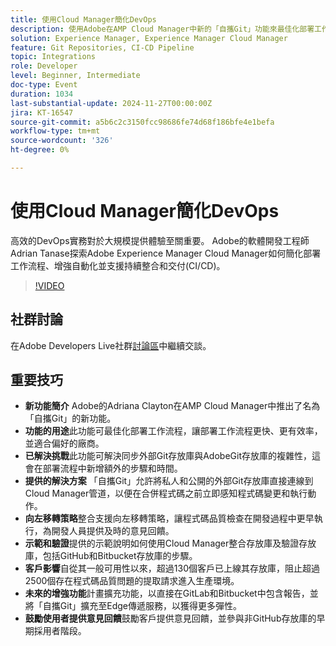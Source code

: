 ```yaml
---
title: 使用Cloud Manager簡化DevOps
description: 使用Adobe在AMP Cloud Manager中新的「自攜Git」功能來最佳化部署工作流程，可直接整合外部Git存放庫、支援用於早期程式碼品質檢查的左移策略，並增強效率和適應性。
solution: Experience Manager, Experience Manager Cloud Manager
feature: Git Repositories, CI-CD Pipeline
topic: Integrations
role: Developer
level: Beginner, Intermediate
doc-type: Event
duration: 1034
last-substantial-update: 2024-11-27T00:00:00Z
jira: KT-16547
source-git-commit: a5b6c2c3150fcc98686fe74d68f186bfe4e1befa
workflow-type: tm+mt
source-wordcount: '326'
ht-degree: 0%

---
```



# 使用Cloud Manager簡化DevOps

高效的DevOps實務對於大規模提供體驗至關重要。 Adobe的軟體開發工程師Adrian Tanase探索Adobe Experience Manager Cloud Manager如何簡化部署工作流程、增強自動化並支援持續整合和交付(CI/CD)。

>[!VIDEO](https://video.tv.adobe.com/v/3439904/?learn=on&enablevpops)

## 社群討論

在Adobe Developers Live社群[討論區](https://adobe.ly/3Ywf7Vm)中繼續交談。

## 重要技巧

* **新功能簡介** Adobe的Adriana Clayton在AMP Cloud Manager中推出了名為「自攜Git」的新功能。
* **功能的用途**&#x200B;此功能可最佳化部署工作流程，讓部署工作流程更快、更有效率，並適合偏好的廠商。
* **已解決挑戰**&#x200B;此功能可解決同步外部Git存放庫與AdobeGit存放庫的複雜性，這會在部署流程中新增額外的步驟和時間。
* **提供的解決方案** 「自攜Git」允許將私人和公開的外部Git存放庫直接連線到Cloud Manager管道，以便在合併程式碼之前立即感知程式碼變更和執行動作。
* **向左移轉策略**&#x200B;整合支援向左移轉策略，讓程式碼品質檢查在開發過程中更早執行，為開發人員提供及時的意見回饋。
* **示範和驗證**&#x200B;提供的示範說明如何使用Cloud Manager整合存放庫及驗證存放庫，包括GitHub和Bitbucket存放庫的步驟。
* **客戶影響**&#x200B;自從其一般可用性以來，超過130個客戶已上線其存放庫，阻止超過2500個存在程式碼品質問題的提取請求進入生產環境。
* **未來的增強功能**&#x200B;計畫擴充功能，以直接在GitLab和Bitbucket中包含報告，並將「自攜Git」擴充至Edge傳遞服務，以獲得更多彈性。
* **鼓勵使用者提供意見回饋**&#x200B;鼓勵客戶提供意見回饋，並參與非GitHub存放庫的早期採用者階段。
